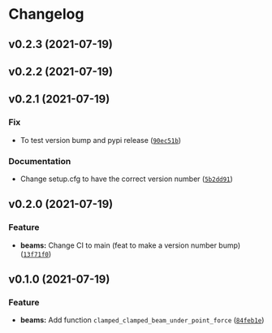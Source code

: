 # Changelog

<!--next-version-placeholder-->

## v0.2.3 (2021-07-19)


## v0.2.2 (2021-07-19)


## v0.2.1 (2021-07-19)
### Fix
* To test version bump and pypi release ([`90ec51b`](https://github.com/rozsasarpi/zandbak/commit/90ec51bf7e87f5d57a80cc42f11d63ce9276042f))

### Documentation
* Change setup.cfg to have the correct version number ([`5b2dd91`](https://github.com/rozsasarpi/zandbak/commit/5b2dd91bd46ef075886301a4d1679d2caf000d49))

## v0.2.0 (2021-07-19)
### Feature
* **beams:** Change CI to main (feat to make a version number bump) ([`13f71f0`](https://github.com/rozsasarpi/zandbak/commit/13f71f0e3db430932c490c6a959eaf888291c48f))

## v0.1.0 (2021-07-19)
### Feature
* **beams:** Add function `clamped_clamped_beam_under_point_force` ([`84feb1e`](https://github.com/rozsasarpi/zandbak/commit/84feb1e5e6a3179d7a6250588a09493391bb2cf0))
